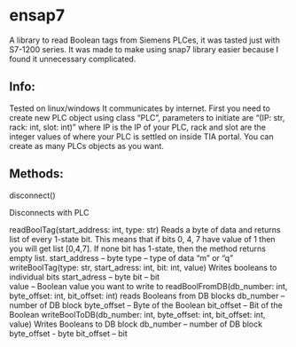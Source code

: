 # ensap7
A library to read Boolean tags from Siemens PLCes, it was tasted just with S7-1200 series. 
It was made to make using snap7 library easier because I found it unnecessary complicated. 

## Info: 
Tested on linux/windows 
It communicates by internet. 
First you need to create new PLC object using class “PLC”, parameters to initiate are 
“(IP: str, rack: int, slot: int)” where IP is the IP of your PLC, rack and slot are the integer values of where your PLC is settled on inside TIA portal.
You can create as many PLCs objects as you want. 

## Methods:
disconnect()  

Disconnects with PLC 

readBoolTag(start_address: int, type: str) 
Reads a byte of data and returns list of every 1-state bit. This means that if bits 0, 4, 7 have value of 1 then you will get list [0,4,7]. If none bit has 1-state, then the method returns empty list. 
start_address – byte
type – type of data “m” or “q” 
writeBoolTag(type: str, start_adress: int, bit: int, value) 
Writes booleans to individual bits
 start_adress – byte 
bit – bit  
value – Boolean value you want to write to 
readBoolFromDB(db_number: int, byte_offset: int, bit_offset: int) 
reads Booleans from DB blocks 
db_number – number of DB block
byte_offset – Byte of the Boolean 
bit_offset – Bit of the Boolean 
writeBoolToDB(db_number: int, byte_offset: int, bit_offset: int, value)
Writes Booleans to DB block
db_number – number of DB block
byte_offset - byte
bit_offset – bit 
